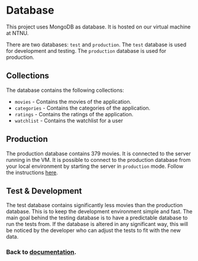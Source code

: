 # Database

This project uses MongoDB as database. It is hosted on our virtual machine at NTNU.

There are two databases: `test` and `production`. The `test` database is used for development and testing. The `production` database is used for production.

## Collections

The database contains the following collections:

- `movies` - Contains the movies of the application.
- `categories` - Contains the categories of the application.
- `ratings` - Contains the ratings of the application.
- `watchlist` - Contains the watchlist for a user

## Production

The production database contains 379 movies. It is connected to the server running in the VM. It is possible to connect to the production database from your local environment by starting the server in `production` mode. Follow the instructions [here](../server/README.md).

## Test & Development

The test database contains significantly less movies than the production database. This is to keep the development environment simple and fast.
The main goal behind the testing database is to have a predictable database to run the tests from. If the database is altered in any significant way, this will be noticed by the developer who can adjust the tests to fit with the new data.

### Back to [documentation](./README.md).
